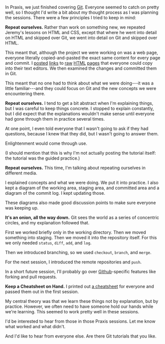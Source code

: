 
In Praxis, we just finished covering [Git][git]. Everyone seemed to catch on
pretty well, so I thought I'd write a bit about my thought process as I was
planning the sessions. There were a few principles I tried to keep in mind:

**Repeat ourselves.** Rather than work on something new, we repeated Jeremy's
lessons on HTML and CSS, except that where he went into detail on HTML and
skipped over Git, we went into detail on Git and skipped over HTML.

This meant that, although the project we were working on was a web page,
everyone literally copied-and-pasted the exact same content for every page and
commit. I [posted][cp1] [links][cp2] to [raw][cp3] [HTML][cp4] [pages][cp5]
that everyone could copy into their text editors. We then examined the changes
and committed them in Git.

This meant that no one had to think about what we were doing---it
was a little familiar---and they could focus on Git and the new concepts we
were encountering there.

**Repeat ourselves.** I tend to get a bit abstract when I'm explaining things,
but I was careful to keep things concrete. I stopped to explain constantly, but
I did expect that the explanations wouldn't make sense until everyone had gone
through them in practice several times.

At one point, I even told everyone that I wasn't going to ask if they had
questions, because I knew that they did, but I wasn't going to answer them.

Enlightenment would come through use.

(I should mention that this is why I'm not actually posting the tutorial
itself: the tutorial was the guided practice.)

**Repeat ourselves.** This time, I'm talking about repeating ourselves in
different media.

I explained concepts and what we were doing. We put it into practice. I also
kept a diagram of the working area, staging area, and committed area and a
diagram of the commit log. I kept updating those.

These diagrams also made good discussion points to make sure everyone was
keeping up.

**It's an onion, all the way down.** Git sees the world as a series of
concentric circles, and my explanation followed that.

First we worked briefly only in the working directory. Then we moved something
into staging. Then we moved it into the repository itself. For this we only
needed `status`, `diff`, `add`, and `log`.

Then we introduced branching, so we used `checkout`, `branch`, and `merge`.

For the next session, I introduced the remote repositories and `push`.

In a short future session, I'll probably go over [Github][github]-specific
features like forking and pull requests.

**Keep a Cheatsheet on Hand.** I printed out [a cheatsheet][cheatsheet] for
everyone and passed them out in the first session.

My central theory was that we learn these things not by explanation, but by
practice. However, we often need to have someone hold our hands while we're
learning. This seemed to work pretty well in these sessions.

I'd be interested to hear from those in those Praxis sessions. Let me know what
worked and what didn't.

And I'd like to hear from everyone else. Are there Git tutorials that you like.

[cheatsheet]: http://rogerdudler.github.com/git-guide/files/git_cheat_sheet.pdf
[cp1]: https://raw.github.com/erochest/git-play/edd6619718f815203653cfd927ac11ffbac6f0ed/index.html
[cp2]: https://raw.github.com/erochest/git-play/36ee68cb09a29d73f570fce0a6346d1dd67f60a1/index.html
[cp3]: https://raw.github.com/erochest/git-play/f317f0b2cebf4f17381b7a8d493399eafb75183f/index.html
[cp4]: https://raw.github.com/erochest/git-play/82d683e38908a6bc1ddcc66b068c76235c649965/index.html
[cp5]: https://raw.github.com/erochest/git-play/cbd3827be861f9fe6e6d1de48ef425fb09cc347b/index.html
[fork]: https://help.github.com/articles/fork-a-repo
[git]: http://git-scm.com/
[github]: https://github.com/
[pull-request]: https://help.github.com/articles/using-pull-requests

